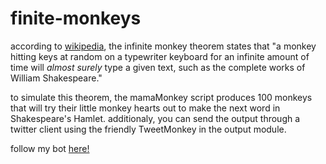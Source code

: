 # finite-monkeys

according to <a href=http://en.wikipedia.org/wiki/Infinite_monkey_theorem>wikipedia</a>, the infinite monkey theorem states that "a monkey hitting keys at random on a typewriter keyboard for an infinite amount of time will <i>almost surely</i> type a given text, such as the complete works of William Shakespeare."

to simulate this theorem, the mamaMonkey script produces 100 monkeys that will try their little monkey hearts out to make the next word in Shakespeare's Hamlet. additionaly, you can send the output through a twitter client using the friendly TweetMonkey in the output module.


follow my bot <a href=https://twitter.com/lllamabot>here!</a>